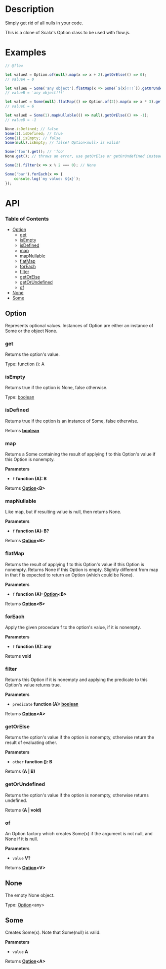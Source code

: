 # Description

Simply get rid of all nulls in your code.

This is a clone of Scala's Option class to be used with flow.js.

# Examples

```javascript
// @flow

let valueA = Option.of(null).map(x => x + 2).getOrElse(() => 0);
// valueA = 0

let valueB = Some('any object').flatMap(x => Some(`${x}!!!`)).getOrUndefined();
// valueB = 'any object!!!'

let valueC = Some(null).flatMap(() => Option.of(2)).map(x => x * 3).getOrElse(() => 0);
// valueC = 6

let valueD = Some(1).mapNullable(() => null).getOrElse(() => -1);
// valueD = -1

None.isDefined; // false
Some(1).isDefined; // true
Some(1).isEmpty; // false
Some(null).isEmpty; // false! Option<null> is valid!

Some('foo').get(); // 'foo'
None.get(); // throws an error, use getOrElse or getOrUndefined instead

Some(3).filter(x => x % 2 === 0); // None

Some('bar').forEach(x => {
    console.log(`my value: ${x}`);
});
```

# API

<!-- Generated by documentation.js. Update this documentation by updating the source code. -->

### Table of Contents

-   [Option](#option)
    -   [get](#get)
    -   [isEmpty](#isempty)
    -   [isDefined](#isdefined)
    -   [map](#map)
    -   [mapNullable](#mapnullable)
    -   [flatMap](#flatmap)
    -   [forEach](#foreach)
    -   [filter](#filter)
    -   [getOrElse](#getorelse)
    -   [getOrUndefined](#getorundefined)
    -   [of](#of)
-   [None](#none)
-   [Some](#some)

## Option

Represents optional values. Instances of Option are either an instance of Some or the object None.

### get

Returns the option's value.

Type: function (): A

### isEmpty

Returns true if the option is None, false otherwise.

Type: [boolean](https://developer.mozilla.org/docs/Web/JavaScript/Reference/Global_Objects/Boolean)

### isDefined

Returns true if the option is an instance of Some, false otherwise.

Returns **[boolean](https://developer.mozilla.org/docs/Web/JavaScript/Reference/Global_Objects/Boolean)** 

### map

Returns a Some containing the result of applying f to this Option's value if this Option is nonempty.

**Parameters**

-   `f` **function (A): B** 

Returns **[Option](#option)&lt;B>** 

### mapNullable

Like map, but if resulting value is null, then returns None.

**Parameters**

-   `f` **function (A): B?** 

Returns **[Option](#option)&lt;B>** 

### flatMap

Returns the result of applying f to this Option's value if this Option is nonempty. Returns None if this Option is empty. Slightly different from map in that f is expected to return an Option (which could be None).

**Parameters**

-   `f` **function (A): [Option](#option)&lt;B>** 

Returns **[Option](#option)&lt;B>** 

### forEach

Apply the given procedure f to the option's value, if it is nonempty.

**Parameters**

-   `f` **function (A): any** 

Returns **void** 

### filter

Returns this Option if it is nonempty and applying the predicate to this Option's value returns true.

**Parameters**

-   `predicate` **function (A): [boolean](https://developer.mozilla.org/docs/Web/JavaScript/Reference/Global_Objects/Boolean)** 

Returns **[Option](#option)&lt;A>** 

### getOrElse

Returns the option's value if the option is nonempty, otherwise return the result of evaluating other.

**Parameters**

-   `other` **function (): B** 

Returns **(A | B)** 

### getOrUndefined

Returns the option's value if the option is nonempty, otherwise returns undefined.

Returns **(A | void)** 

### of

An Option factory which creates Some(x) if the argument is not null, and None if it is null.

**Parameters**

-   `value` **V?** 

Returns **[Option](#option)&lt;V>** 

## None

The empty None object.

Type: [Option](#option)&lt;any>

## Some

Creates Some(x). Note that Some(null) is valid.

**Parameters**

-   `value` **A** 

Returns **[Option](#option)&lt;A>** 
